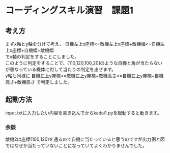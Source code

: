 # コーディングスキル演習　課題1
## 考え方
まずx軸とy軸を分けて考え、
自機左上x座標<=敵機左上x座標+敵機幅<=自機左上x座標+自機幅+敵機幅  
でx軸の判定をすることにしました。  
このように判定をすることで、[110,120,100,20]のような自機と角が当たらないが重なっている機体に対して当たりの判定を出せます。  
y軸も同様に 自機左上y座標<=敵機左上y座標+敵機高さ<=自機左上y座標+自機高さ+敵機高さ で判定しました。
## 起動方法
input.txtに入力したい内容を書き込んでからkadai1.pyを起動すると動きます。  
### 余談
敵機2は座標(100,120)を通るので自機に当たっていると思うのですが出力例と図ではなぜか当たっていないことになっていてよくわかりませんでした。  
